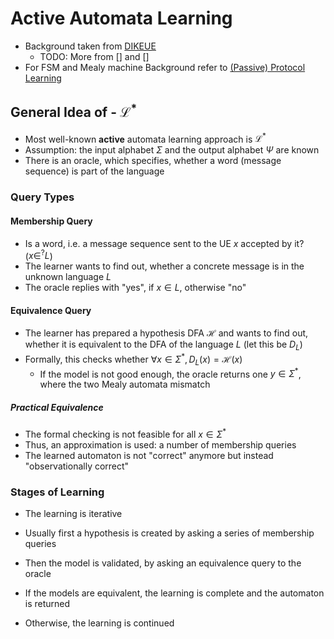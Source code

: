 # Active Automata Learning 

- Background taken from [DIKEUE](../basebands/related-work/ota-fuzzing/dikeue.md)
    - TODO: More from [] and []
- For FSM and Mealy machine Background refer to [(Passive) Protocol
Learning](./protocol-learning.md)

## General Idea of - $\mathcal{L}^*$

- Most well-known **active** automata learning approach is $\mathcal{L}^*$
- Assumption: the input alphabet $\Sigma$ and the output alphabet $\Psi$ are known 
- There is an oracle, which specifies, whether a word (message sequence) is part of the language

### Query Types

#### Membership Query

- Is a word, i.e. a message sequence sent to the UE $x$ accepted by it? ($x \in^{\text{?}} L$)
- The learner wants to find out, whether a concrete message is in the unknown language $L$
- The oracle replies with "yes", if $x \in L$, otherwise "no"

#### Equivalence Query

- The learner has prepared a hypothesis DFA $\mathcal{H}$ and wants to find out, whether it is
equivalent to the DFA of the language $L$ (let this be $D_L$)
- Formally, this checks whether $\forall x \in \Sigma^*, D_L(x) = \mathcal{H}(x)$
    - If the model is not good enough, the oracle returns one $y \in \Sigma^{*}$, where the two
    Mealy automata mismatch

##### Practical Equivalence

- The formal checking is not feasible for all $x \in \Sigma^*$
- Thus, an approximation is used: a number of membership queries
- The learned automaton is not "correct" anymore but instead "observationally correct"

### Stages of Learning

- The learning is iterative 
- Usually first a hypothesis is created by asking a series of membership queries
- Then the model is validated, by asking an equivalence query to the oracle

- If the models are equivalent, the learning is complete and the automaton is returned
- Otherwise, the learning is continued



